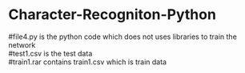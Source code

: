# Character-Recogniton-Python

#file4.py is the python code which does not uses libraries to train the network <br/>
#test1.csv is the test data <br/>
#train1.rar contains train1.csv which is train data <br/>
